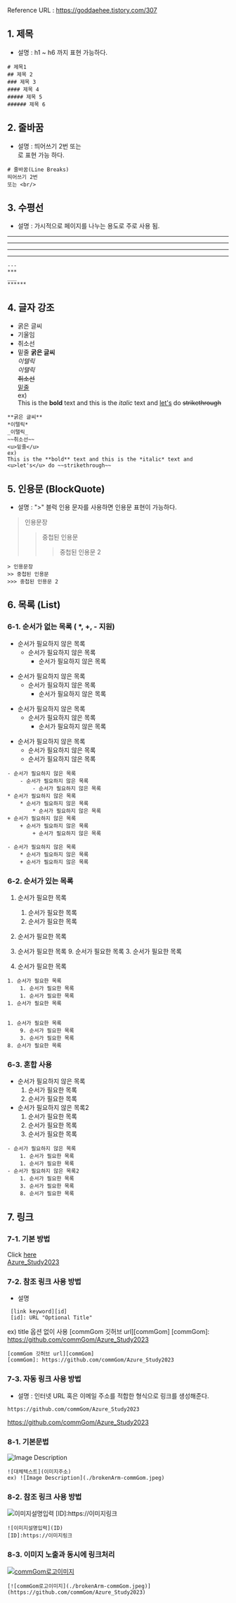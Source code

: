 Reference URL : https://goddaehee.tistory.com/307

## 1. 제목
- 설명 : h1 ~ h6 까지 표현 가능하다.
```
# 제목1
## 제목 2
### 제목 3
#### 제목 4
##### 제목 5
###### 제목 6
```

## 2. 줄바꿈 
- 설명 : 띄어쓰기 2번 또는 <br/>로 표현 가능 하다.
```
# 줄바꿈(Line Breaks) 
띄어쓰기 2번  
또는 <br/>
```

## 3. 수평선
- 설명 : 가시적으로 페이지를 나누는 용도로 주로 사용 됨.
- ---
***
___
******
```
---
***
___
******
```

## 4. 글자 강조
- 굵은 글씨
- 기울임
- 취소선
- 밑줄
**굵은 글씨**  
*이텔릭*  
_이탤릭_  
~~취소선~~  
<u>밑줄</u>  
ex)  
This is the **bold** text and this is the *italic* text and <u>let's</u> do ~~strikethrough~~
```
**굵은 글씨**  
*이텔릭*  
_이탤릭_  
~~취소선~~  
<u>밑줄</u>  
ex)  
This is the **bold** text and this is the *italic* text and <u>let's</u> do ~~strikethrough~~
```
## 5. 인용문 (BlockQuote)
- 설명 : ">"  블럭 인용 문자를 사용하면 인용문 표현이 가능하다.
> 인용문장
>> 중첩된 인용문
>>> 중첩된 인용문 2
```
> 인용문장
>> 중첩된 인용문
>>> 중첩된 인용문 2
```
## 6. 목록 (List)
### 6-1. 순서가 없는 목록 ( *, +, - 지원)
- 순서가 필요하지 않은 목록
    - 순서가 필요하지 않은 목록
        - 순서가 필요하지 않은 목록
* 순서가 필요하지 않은 목록
    * 순서가 필요하지 않은 목록
        * 순서가 필요하지 않은 목록
+ 순서가 필요하지 않은 목록
    + 순서가 필요하지 않은 목록
        + 순서가 필요하지 않은 목록

- 순서가 필요하지 않은 목록
    * 순서가 필요하지 않은 목록
    + 순서가 필요하지 않은 목록
```
- 순서가 필요하지 않은 목록
    - 순서가 필요하지 않은 목록
        - 순서가 필요하지 않은 목록
* 순서가 필요하지 않은 목록
    * 순서가 필요하지 않은 목록
        * 순서가 필요하지 않은 목록
+ 순서가 필요하지 않은 목록
    + 순서가 필요하지 않은 목록
        + 순서가 필요하지 않은 목록

- 순서가 필요하지 않은 목록
    * 순서가 필요하지 않은 목록
    + 순서가 필요하지 않은 목록
```

### 6-2. 순서가 있는 목록
1. 순서가 필요한 목록
    1. 순서가 필요한 목록
    1. 순서가 필요한 목록
1. 순서가 필요한 목록


1. 순서가 필요한 목록
    9. 순서가 필요한 목록
    3. 순서가 필요한 목록
8. 순서가 필요한 목록

```
1. 순서가 필요한 목록
    1. 순서가 필요한 목록
    1. 순서가 필요한 목록
1. 순서가 필요한 목록


1. 순서가 필요한 목록
    9. 순서가 필요한 목록
    3. 순서가 필요한 목록
8. 순서가 필요한 목록
```

### 6-3. 혼합 사용
- 순서가 필요하지 않은 목록
    1. 순서가 필요한 목록
    1. 순서가 필요한 목록
- 순서가 필요하지 않은 목록2
    1. 순서가 필요한 목록
    3. 순서가 필요한 목록
    8. 순서가 필요한 목록

```
- 순서가 필요하지 않은 목록
    1. 순서가 필요한 목록
    1. 순서가 필요한 목록
- 순서가 필요하지 않은 목록2
    1. 순서가 필요한 목록
    3. 순서가 필요한 목록
    8. 순서가 필요한 목록
```

## 7. 링크
### 7-1. 기본 방법
Click [here](https://github.com/commGom/Azure_Study2023)  
[Azure_Study2023](https://github.com/commGom/Azure_Study2023)

### 7-2. 참조 링크 사용 방법
- 설명
```
 [link keyword][id]
 [id]: URL "Optional Title" 
```
ex) title 옵션 없이 사용
[commGom 깃허브 url][commGom]
[commGom]: https://github.com/commGom/Azure_Study2023
```
[commGom 깃허브 url][commGom]
[commGom]: https://github.com/commGom/Azure_Study2023
```

### 7-3. 자동 링크 사용 방법
- 설명 : 인터넷 URL 혹은 이메일 주소를 적합한 형식으로 링크를 생성해준다.
```
https://github.com/commGom/Azure_Study2023
```
https://github.com/commGom/Azure_Study2023

### 8-1. 기본문법 
![Image Description](./brokenArm-commGom.jpeg)
```
![대체텍스트](이미지주소)
ex) ![Image Description](./brokenArm-commGom.jpeg)
```

### 8-2. 참조 링크 사용 방법
![이미지설명입력](ID)
[ID]:https://이미지링크

```
![이미지설명입력](ID)
[ID]:https://이미지링크
```

### 8-3. 이미지 노출과 동시에 링크처리
[![commGom로고이미지](./brokenArm-commGom.jpeg)](https://github.com/commGom/Azure_Study2023)
```
[![commGom로고이미지](./brokenArm-commGom.jpeg)](https://github.com/commGom/Azure_Study2023)
```
